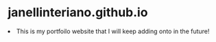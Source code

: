 # janellinteriano.github.io
<li>This is my portfoilo website that I will keep adding onto in the future!</li>
